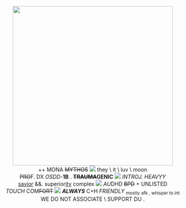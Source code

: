 <p align="center">
<img width="422" height="422" src= "https://media.discordapp.net/attachments/707075992002494477/1143084532904513587/Untitled79_20230821152858.png"
  </p>
  <br> ++ MONA <s>MYTHOS</s> <img src= "https://i.imgur.com/HMSVQX9.gif"> they \ it \ luv \ moon
</br>
<s>PRO</s>F. DX <i>OSDD</i>-<b>1B</b> . <b><s>TRAUMA</s>GENIC</b> <img src= "https://i.imgur.com/wYTeoyp.gif"> <i>INTROJ. HEAVYY</i>
<br>
<a href="https://en.wikipedia.org/wiki/Messiah_complex">savior</a> &&. superior<a href="https://en.wikipedia.org/wiki/Superiority_complex">ity</a> complex <img src="https://64.media.tumblr.com/3f3c34dac5d00f1b84267355d0359402/f78da13d0af7a7dc-90/s75x75_c1/c91321da7e7bdddbe507da8ee16329341c4eb39f.gifv"> <i>AU</i>DHD <s>BPD</s> + UNLISTED
</br>
<i>TOUCH</i> COM<s>FORT</s> <img src="https://i.imgur.com/847xUil.gif"> <b><i>ALWAYS</i></b> C+H <i>FRIENDLY</i> <sub>mostly afk , whisper to int</sub>
<br>
WE DO <bold>NOT</bold> ASSOCIATE \ SUPPORT DU .
</p>
